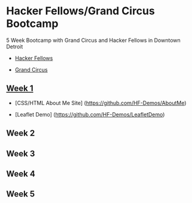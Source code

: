 # Hacker Fellows/Grand Circus Bootcamp

5 Week Bootcamp with Grand Circus and Hacker Fellows in Downtown Detroit

* [Hacker Fellows](http://www.hackerfellows.com/#/)

* [Grand Circus](http://www.grandcircus.co/)

## [Week 1](https://github.com/wrightmhw/HackerFellows/tree/master/week2)

* [CSS/HTML About Me Site] (https://github.com/HF-Demos/AboutMe)

* [Leaflet Demo] (https://github.com/HF-Demos/LeafletDemo)

## Week 2

## Week 3

## Week 4

## Week 5

